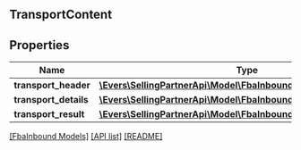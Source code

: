 ## TransportContent

## Properties

Name | Type | Description | Notes
------------ | ------------- | ------------- | -------------
**transport_header** | [**\Evers\SellingPartnerApi\Model\FbaInbound\TransportHeader**](TransportHeader.md) |  |
**transport_details** | [**\Evers\SellingPartnerApi\Model\FbaInbound\TransportDetailOutput**](TransportDetailOutput.md) |  |
**transport_result** | [**\Evers\SellingPartnerApi\Model\FbaInbound\TransportResult**](TransportResult.md) |  |

[[FbaInbound Models]](../) [[API list]](../../Api) [[README]](../../../README.md)
